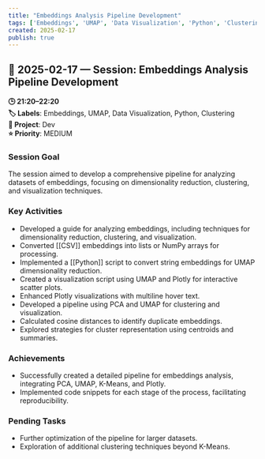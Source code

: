 ```yaml
---
title: "Embeddings Analysis Pipeline Development"
tags: ['Embeddings', 'UMAP', 'Data Visualization', 'Python', 'Clustering']
created: 2025-02-17
publish: true
---
```


## 📅 2025-02-17 — Session: Embeddings Analysis Pipeline Development

**🕒 21:20–22:20**  
**🏷️ Labels**: Embeddings, UMAP, Data Visualization, Python, Clustering  
**📂 Project**: Dev  
**⭐ Priority**: MEDIUM  


### Session Goal
The session aimed to develop a comprehensive pipeline for analyzing datasets of embeddings, focusing on dimensionality reduction, clustering, and visualization techniques.

### Key Activities
- Developed a guide for analyzing embeddings, including techniques for dimensionality reduction, clustering, and visualization.
- Converted [[CSV]] embeddings into lists or NumPy arrays for processing.
- Implemented a [[Python]] script to convert string embeddings for UMAP dimensionality reduction.
- Created a visualization script using UMAP and Plotly for interactive scatter plots.
- Enhanced Plotly visualizations with multiline hover text.
- Developed a pipeline using PCA and UMAP for clustering and visualization.
- Calculated cosine distances to identify duplicate embeddings.
- Explored strategies for cluster representation using centroids and summaries.

### Achievements
- Successfully created a detailed pipeline for embeddings analysis, integrating PCA, UMAP, K-Means, and Plotly.
- Implemented code snippets for each stage of the process, facilitating reproducibility.

### Pending Tasks
- Further optimization of the pipeline for larger datasets.
- Exploration of additional clustering techniques beyond K-Means.

